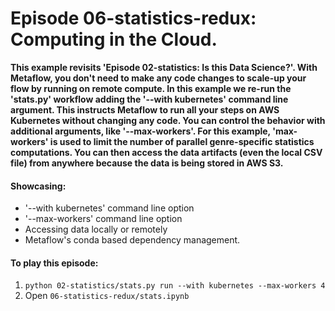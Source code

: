 # Episode 06-statistics-redux: Computing in the Cloud.

**This example revisits 'Episode 02-statistics: Is this Data Science?'. With
Metaflow, you don't need to make any code changes to scale-up your flow by
running on remote compute. In this example we re-run the 'stats.py' workflow
adding the '--with kubernetes' command line argument. This instructs Metaflow to run
all your steps on AWS Kubernetes without changing any code. You can control the
behavior with additional arguments, like '--max-workers'. For this example,
'max-workers' is used to limit the number of parallel genre-specific statistics
computations.
You can then access the data artifacts (even the local CSV file) from anywhere
because the data is being stored in AWS S3.**

#### Showcasing:
- '--with kubernetes' command line option
- '--max-workers' command line option
- Accessing data locally or remotely
- Metaflow's conda based dependency management.

#### To play this episode:
1. ```python 02-statistics/stats.py run --with kubernetes --max-workers 4```
2. Open ```06-statistics-redux/stats.ipynb```